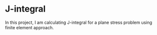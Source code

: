 # J-integral
In this project, I am calculating J-integral for a plane stress problem using finite element approach.
